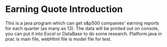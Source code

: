 # Earning Quote Introduction
  This is a java program which can get s&p500 companies' earning reports for each quarter (as many as 13).
  The data will be printed out on console, you can put it into Excel or DataBase to do some research.
  Platform.java in prac is main file, webHtml file is model file for test.
